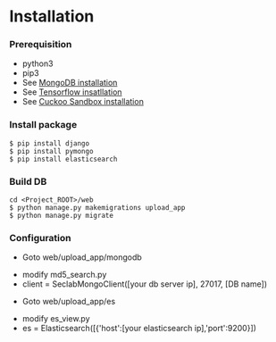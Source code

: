 # Installation
### Prerequisition
* python3
* pip3
* See [MongoDB installation](./installation/mongodb/installation.md)
* See [Tensorflow insatllation](./installation/tensorflow/abc.md)
* See [Cuckoo Sandbox installation](./installation/cuckoo/cuckoo.md)

### Install package
```
$ pip install django
$ pip install pymongo
$ pip install elasticsearch
```

### Build DB
```
cd <Project_ROOT>/web
$ python manage.py makemigrations upload_app
$ python manage.py migrate
```

### Configuration
* Goto web/upload_app/mongodb
 - modify md5_search.py
 - client = SeclabMongoClient([your db server ip], 27017, [DB name])


* Goto web/upload_app/es
 - modify es_view.py
 - es = Elasticsearch([{'host':[your elasticsearch ip],'port':9200}])
